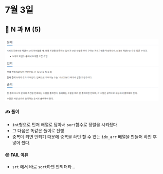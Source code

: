 # 7월 3일

## 🚩 N 과 M (5)

[![image-20210703154027586](README.assets/image-20210703154027586.png)](acmicpc.net/problem/15654)



#### ✍ 풀이

- `int`형으로 먼저 배열로 담아서 `sort`함수로 정렬을 시켜줬다
- 그 다음은 똑같은 풀이로 진행
- 중복이 되면 안되기 때문에 중복을 확인 할 수 있는 `idx_arr` 배열을 만들어 확인 후 넣어 줬다.



#### 😒 FAIL 이유

- `srt` 에서 바로 `sort`하면 안되더라...

